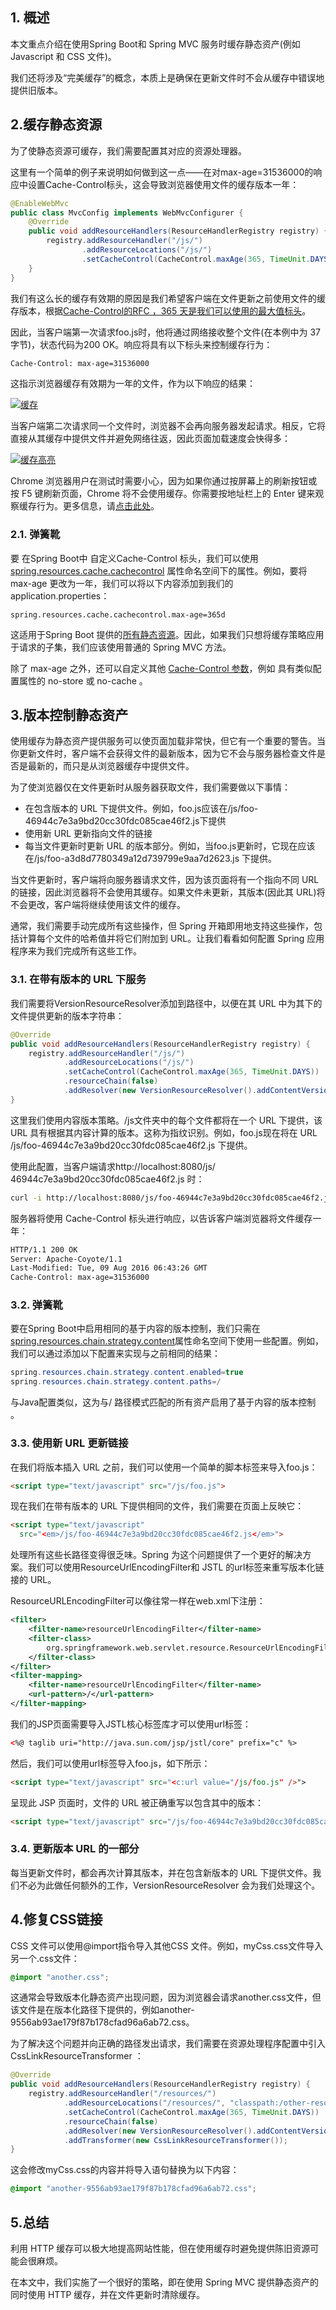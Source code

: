 ## 1. 概述

本文重点介绍在使用Spring Boot和 Spring MVC 服务时缓存静态资产(例如 Javascript 和 CSS 文件)。

我们还将涉及“完美缓存”的概念，本质上是确保在更新文件时不会从缓存中错误地提供旧版本。

## 2.缓存静态资源

为了使静态资源可缓存，我们需要配置其对应的资源处理器。

这里有一个简单的例子来说明如何做到这一点——在对max-age=31536000的响应中设置Cache-Control标头，这会导致浏览器使用文件的缓存版本一年：

```java
@EnableWebMvc
public class MvcConfig implements WebMvcConfigurer {
    @Override
    public void addResourceHandlers(ResourceHandlerRegistry registry) {
        registry.addResourceHandler("/js/") 
                .addResourceLocations("/js/") 
                .setCacheControl(CacheControl.maxAge(365, TimeUnit.DAYS));
    }
}
```

我们有这么长的缓存有效期的原因是我们希望客户端在文件更新之前使用文件的缓存版本，根据[Cache-Control](https://www.ietf.org/rfc/rfc2616.txt)[的RFC ，365 天是我们可以使用的最大值标头](https://www.ietf.org/rfc/rfc2616.txt)。

因此，当客户端第一次请求foo.js时，他将通过网络接收整个文件(在本例中为 37 字节)，状态代码为200 OK。响应将具有以下标头来控制缓存行为：

```html
Cache-Control: max-age=31536000
```

这指示浏览器缓存有效期为一年的文件，作为以下响应的结果：

[![缓存](https://www.baeldung.com/wp-content/uploads/2016/08/cache.png)](https://www.baeldung.com/wp-content/uploads/2016/08/cache.png)

当客户端第二次请求同一个文件时，浏览器不会再向服务器发起请求。相反，它将直接从其缓存中提供文件并避免网络往返，因此页面加载速度会快得多：

[![缓存高亮](https://www.baeldung.com/wp-content/uploads/2016/08/cache-highlighted.png)](https://www.baeldung.com/wp-content/uploads/2016/08/cache-highlighted.png)

Chrome 浏览器用户在测试时需要小心，因为如果你通过按屏幕上的刷新按钮或按 F5 键刷新页面，Chrome 将不会使用缓存。你需要按地址栏上的 Enter 键来观察缓存行为。更多信息，请[点击此处](https://stackoverflow.com/questions/3401049/chrome-doesnt-cache-images-js-css/16510707#16510707)。

### 2.1. 弹簧靴

要 在Spring Boot中 自定义Cache-Control 标头，我们可以使用[spring.resources.cache.cachecontrol](https://github.com/spring-projects/spring-boot/tree/main/spring-boot-project/spring-boot-autoconfigure/src/main/java/org/springframework/boot/autoconfigure/web) 属性命名空间下的属性。例如，要将 max-age 更改为一年，我们可以将以下内容添加到我们的application.properties：

```plaintext
spring.resources.cache.cachecontrol.max-age=365d
```

这适用于Spring Boot 提供的[所有静态资源](https://github.com/spring-projects/spring-boot/blob/master/spring-boot-project/spring-boot-autoconfigure/src/main/java/org/springframework/boot/autoconfigure/web/servlet/WebMvcAutoConfiguration.java#L307)。因此，如果我们只想将缓存策略应用于请求的子集，我们应该使用普通的 Spring MVC 方法。

除了 max-age 之外，还可以自定义其他 [Cache-Control 参数](https://developer.mozilla.org/en-US/docs/Web/HTTP/Headers/Cache-Control)，例如 具有类似配置属性的 no-store 或 no-cache 。

## 3.版本控制静态资产

使用缓存为静态资产提供服务可以使页面加载非常快，但它有一个重要的警告。当你更新文件时，客户端不会获得文件的最新版本，因为它不会与服务器检查文件是否是最新的，而只是从浏览器缓存中提供文件。

为了使浏览器仅在文件更新时从服务器获取文件，我们需要做以下事情：

-   在包含版本的 URL 下提供文件。例如，foo.js应该在/js/foo-46944c7e3a9bd20cc30fdc085cae46f2.js下提供
-   使用新 URL 更新指向文件的链接
-   每当文件更新时更新 URL 的版本部分。例如，当foo.js更新时，它现在应该在/js/foo-a3d8d7780349a12d739799e9aa7d2623.js 下提供。

当文件更新时，客户端将向服务器请求文件，因为该页面将有一个指向不同 URL 的链接，因此浏览器将不会使用其缓存。如果文件未更新，其版本(因此其 URL)将不会更改，客户端将继续使用该文件的缓存。

通常，我们需要手动完成所有这些操作，但 Spring 开箱即用地支持这些操作，包括计算每个文件的哈希值并将它们附加到 URL。让我们看看如何配置 Spring 应用程序来为我们完成所有这些工作。

### 3.1. 在带有版本的 URL 下服务

我们需要将VersionResourceResolver添加到路径中，以便在其 URL 中为其下的文件提供更新的版本字符串：

```java
@Override
public void addResourceHandlers(ResourceHandlerRegistry registry) {
    registry.addResourceHandler("/js/")
            .addResourceLocations("/js/")
            .setCacheControl(CacheControl.maxAge(365, TimeUnit.DAYS))
            .resourceChain(false)
            .addResolver(new VersionResourceResolver().addContentVersionStrategy("/"));
}

```

这里我们使用内容版本策略。/js文件夹中的每个文件都将在一个 URL 下提供，该 URL 具有根据其内容计算的版本。这称为指纹识别。例如，foo.js现在将在 URL /js/foo-46944c7e3a9bd20cc30fdc085cae46f2.js 下提供。

使用此配置，当客户端请求http://localhost:8080/js/ 46944c7e3a9bd20cc30fdc085cae46f2.js 时：

```bash
curl -i http://localhost:8080/js/foo-46944c7e3a9bd20cc30fdc085cae46f2.js
```

服务器将使用 Cache-Control 标头进行响应，以告诉客户端浏览器将文件缓存一年：

```bash
HTTP/1.1 200 OK
Server: Apache-Coyote/1.1
Last-Modified: Tue, 09 Aug 2016 06:43:26 GMT
Cache-Control: max-age=31536000
```

### 3.2. 弹簧靴

要在Spring Boot中启用相同的基于内容的版本控制，我们只需在 [spring.resources.chain.strategy.content](https://github.com/spring-projects/spring-boot/blob/bb568c5bffcf70169245d749f3642bfd9dd33143/spring-boot-project/spring-boot-autoconfigure/src/main/java/org/springframework/boot/autoconfigure/web/servlet/WebMvcAutoConfiguration.java#L532)属性命名空间下使用一些配置。例如，我们可以通过添加以下配置来实现与之前相同的结果：

```java
spring.resources.chain.strategy.content.enabled=true
spring.resources.chain.strategy.content.paths=/
```

与Java配置类似，这为与/ 路径模式匹配的所有资产启用了基于内容的版本控制 。

### 3.3. 使用新 URL 更新链接

在我们将版本插入 URL 之前，我们可以使用一个简单的脚本标签来导入foo.js：

```html
<script type="text/javascript" src="/js/foo.js">
```

现在我们在带有版本的 URL 下提供相同的文件，我们需要在页面上反映它：

```html
<script type="text/javascript" 
  src="<em>/js/foo-46944c7e3a9bd20cc30fdc085cae46f2.js</em>">

```

处理所有这些长路径变得很乏味。Spring 为这个问题提供了一个更好的解决方案。我们可以使用ResourceUrlEncodingFilter和 JSTL 的url标签来重写版本化链接的 URL。

ResourceURLEncodingFilter可以像往常一样在web.xml下注册：

```xml
<filter>
    <filter-name>resourceUrlEncodingFilter</filter-name>
    <filter-class>
        org.springframework.web.servlet.resource.ResourceUrlEncodingFilter
    </filter-class>
</filter>
<filter-mapping>
    <filter-name>resourceUrlEncodingFilter</filter-name>
    <url-pattern>/</url-pattern>
</filter-mapping>
```

我们的JSP页面需要导入JSTL核心标签库才可以使用url标签：

```html
<%@ taglib uri="http://java.sun.com/jsp/jstl/core" prefix="c" %>
```

然后，我们可以使用url标签导入foo.js，如下所示：

```html
<script type="text/javascript" src="<c:url value="/js/foo.js" />">
```

呈现此 JSP 页面时，文件的 URL 被正确重写以包含其中的版本：

```html
<script type="text/javascript" src="/js/foo-46944c7e3a9bd20cc30fdc085cae46f2.js">
```

### 3.4. 更新版本 URL 的一部分

每当更新文件时，都会再次计算其版本，并在包含新版本的 URL 下提供文件。我们不必为此做任何额外的工作，VersionResourceResolver 会为我们处理这个。

## 4.修复CSS链接

CSS 文件可以使用@import指令导入其他CSS 文件。例如，myCss.css文件导入另一个.css文件：

```css
@import "another.css";
```

这通常会导致版本化静态资产出现问题，因为浏览器会请求another.css文件，但该文件是在版本化路径下提供的，例如another-9556ab93ae179f87b178cfad96a6ab72.css。

为了解决这个问题并向正确的路径发出请求，我们需要在资源处理程序配置中引入CssLinkResourceTransformer ：

```java
@Override
public void addResourceHandlers(ResourceHandlerRegistry registry) {
    registry.addResourceHandler("/resources/")
            .addResourceLocations("/resources/", "classpath:/other-resources/")
            .setCacheControl(CacheControl.maxAge(365, TimeUnit.DAYS))
            .resourceChain(false)
            .addResolver(new VersionResourceResolver().addContentVersionStrategy("/"))
            .addTransformer(new CssLinkResourceTransformer());
}
```

这会修改myCss.css的内容并将导入语句替换为以下内容：

```css
@import "another-9556ab93ae179f87b178cfad96a6ab72.css";
```

## 5.总结

利用 HTTP 缓存可以极大地提高网站性能，但在使用缓存时避免提供陈旧资源可能会很麻烦。

在本文中，我们实施了一个很好的策略，即在使用 Spring MVC 提供静态资产的同时使用 HTTP 缓存，并在文件更新时清除缓存。